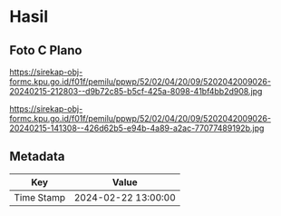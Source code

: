 # Hasil

## Foto C Plano

https://sirekap-obj-formc.kpu.go.id/f01f/pemilu/ppwp/52/02/04/20/09/5202042009026-20240215-212803--d9b72c85-b5cf-425a-8098-41bf4bb2d908.jpg

https://sirekap-obj-formc.kpu.go.id/f01f/pemilu/ppwp/52/02/04/20/09/5202042009026-20240215-141308--426d62b5-e94b-4a89-a2ac-77077489192b.jpg


## Metadata

| Key        | Value               |
| ---------- | ------------------- |
| Time Stamp | 2024-02-22 13:00:00 |



